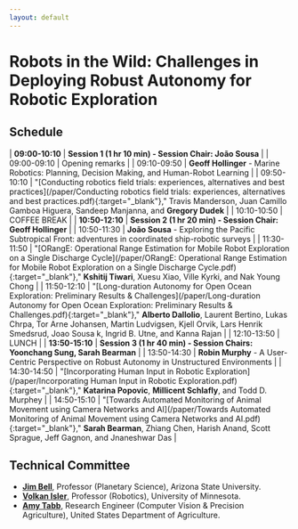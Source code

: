 ```yaml
---
layout: default
---
```


# **Robots in the Wild: Challenges in Deploying Robust Autonomy for Robotic Exploration**

## **Schedule**

| **09:00-10:10** | **Session 1 (1 hr 10 min) - Session Chair:  Jo&atilde;o Sousa** | 
| 09:00-09:10 | Opening remarks | 
| 09:10-09:50 |&nbsp;**Geoff Hollinger** - Marine Robotics: Planning, Decision Making, and Human-Robot Learning | 
| 09:50-10:10 |&nbsp;"[Conducting robotics field trials: experiences, alternatives and best practices](/paper/Conducting robotics field trials: experiences, alternatives and best practices.pdf){:target="_blank"}," Travis Manderson, Juan Camillo Gamboa Higuera, Sandeep Manjanna, and **Gregory Dudek** | 
| 10:10-10:50 | COFFEE BREAK | 
| **10:50-12:10** | **Session 2 (1 hr 20 min) - Session Chair: Geoff Hollinger** | 
| 10:50-11:30 |&nbsp;**Jo&atilde;o Sousa** - Exploring the Pacific Subtropical Front: adventures in coordinated ship-robotic surveys | 
| 11:30-11:50 |&nbsp;"[ORangE: Operational Range Estimation for Mobile Robot Exploration on a Single Discharge Cycle](/paper/ORangE: Operational Range Estimation for Mobile Robot Exploration on a Single Discharge Cycle.pdf){:target="_blank"}," **Kshitij Tiwari**, Xuesu Xiao, Ville Kyrki, and Nak Young Chong | 
| 11:50-12:10 |&nbsp;"[Long-duration Autonomy for Open Ocean Exploration: Preliminary Results & Challenges](/paper/Long-duration Autonomy for Open Ocean Exploration: Preliminary Results & Challenges.pdf){:target="_blank"}," **Alberto Dallolio**, Laurent Bertino, Lukas Chrpa, Tor Arne Johansen, Martin Ludvigsen, Kjell Orvik, Lars Henrik Smedsrud, Joao Sousa k, Ingrid B. Utne, and Kanna Rajan | 
| 12:10-13:50 | LUNCH | 
| **13:50-15:10** | **Session 3 (1 hr 40 min) - Session Chairs: Yoonchang Sung, Sarah Bearman** | 
| 13:50-14:30 |&nbsp;**Robin Murphy** - A User-Centric Perspective on Robust Autonomy in Unstructured Environments | 
| 14:30-14:50 |&nbsp;"[Incorporating Human Input in Robotic Exploration](/paper/Incorporating Human Input in Robotic Exploration.pdf){:target="_blank"}," **Katarina Popovic**, **Millicent Schlafly**, and Todd D. Murphey | 
| 14:50-15:10 |&nbsp;"[Towards Automated Monitoring of Animal Movement using Camera Networks and AI](/paper/Towards Automated Monitoring of Animal Movement using Camera Networks and AI.pdf){:target="_blank"}," **Sarah Bearman**, Zhiang Chen, Harish Anand, Scott Sprague, Jeff Gagnon, and Jnaneshwar Das | 

## **Technical Committee**

* [**Jim Bell**](http://jimbell.sese.asu.edu/), Professor (Planetary Science), Arizona State University. 
* [**Volkan Isler**](https://www-users.cs.umn.edu/~isler/), Professor (Robotics), University of Minnesota.
* [**Amy Tabb**](https://amytabb.com/), Research Engineer (Computer Vision & Precision Agriculture), United States Department of Agriculture. 